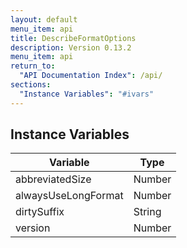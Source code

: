```yaml
---
layout: default
menu_item: api
title: DescribeFormatOptions
description: Version 0.13.2
menu_item: api
return_to:
  "API Documentation Index": /api/
sections:
  "Instance Variables": "#ivars"
---
```


## <a name="ivars"></a>Instance Variables

| Variable | Type |
| --- | --- |
| <a name="abbreviatedSize"></a>abbreviatedSize | Number |
| <a name="alwaysUseLongFormat"></a>alwaysUseLongFormat | Number |
| <a name="dirtySuffix"></a>dirtySuffix | String |
| <a name="version"></a>version | Number |

